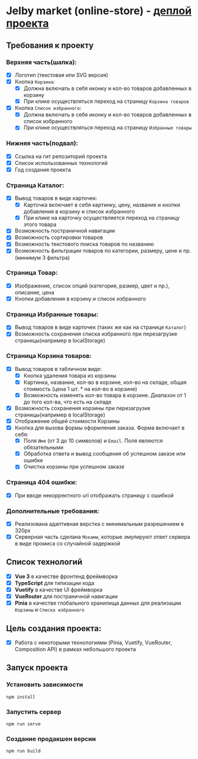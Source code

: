 # Jelby market (online-store) - [деплой проекта](https://jelbydev.github.io/online-store/#/)

## Требования к проекту

### Верхняя часть(шапка):

- [x] Логотип (текстовая или SVG версия)
- [x] Кнопка `Корзина`:
  - [x] Должна включать в себя иконку и кол-во товаров добавленных в корзину
  - [x] При клике осуществляться переход на страницу `Корзина товаров`
- [x] Кнопка `Список избранного`:
  - [x] Должна включать в себя иконку и кол-во товаров добавленных в список избранного
  - [x] При клике осуществляться переход на страницу `Избранные товары`

### Нижняя часть(подвал):

- [x] Ссылка на гит репозиторий проекта
- [x] Список использованных технологий
- [x] Год создания проекта

### Страница Каталог:

- [x] Вывод товаров в виде карточек:
  - [x] Карточка включает в себя картинку, цену, название и кнопки добавления в корзину и список избранного
  - [x] При клике на карточку осуществляется переход на страницу этого товара
- [x] Возможность постраничной навигации
- [x] Возможность сортировки товаров
- [x] Возможность текстового поиска товаров по названию
- [x] Возможность фильтрации товаров по категории, размеру, цене и пр. (минимум 3 фильтра)

### Страница Товар:

- [x] Изображение, список опций (категория, размер, цвет и пр.), описание, цена
- [x] Кнопки добавления в корзину и список избранного

### Страница Избранные товары:

- [x] Вывод товаров в виде карточек (таких же как на странице `Каталог`)
- [x] Возможность сохранения списка избранного при перезагрузке страницы(например в localStorage)

### Страница Корзина товаров:

- [x] Вывод товаров в табличном виде:
  - [x] Кнопка удаления товара из корзины
  - [x] Картинка, название, кол-во в корзине, кол-во на складе, общая стоимость (цена 1 шт. \* на кол-во в корзине)
  - [x] Возможность изменять кол-во товара в корзине. Диапазон от 1 до того кол-ва, что есть на складе
- [x] Возможность сохранения корзины при перезагрузке страницы(например в localStorage)
- [x] Отображение общей стоимости Корзины
- [x] Кнопка для вызова формы оформления заказа. Форма включает в себя:
  - [x] Поля `Имя` (от 3 до 10 символов) и `Email`. Поля являются обязательными
  - [x] Обработка ответа и вывод сообщения об успешном заказе или ошибке
  - [x] Очистка корзины при успешном заказе

### Страница 404 ошибки:

- [x] При вводе некорректного url отображать страницу с ошибкой

### Дополнительные требования:

- [x] Реализована адаптивная верстка с минимальным разрешением в 320px
- [x] Серверная часть сделана `Моками`, которые эмулируют ответ сервера в виде промиса со случайной задержкой

## Список технологий

- [x] **Vue 3** в качестве фронтенд фреймворка
- [x] **TypeScript** для типизации кода
- [x] **Vuetify** в качестве UI фреймворка
- [x] **VueRouter** для постраничной навигации
- [x] **Pinia** в качестве глобального хранилища данных для реализации `Корзины` и `Списка избранного`

## Цель создания проекта:

- [x] Работа с некоторыми технологиями (Pinia, Vuetify, VueRouter, Composition API) в рамках небольшого проекта

## Запуск проекта

### Установить зависимости

```
npm install
```

### Запустить сервер

```
npm run serve
```

### Создание продакшен версии

```
npm run build
```
